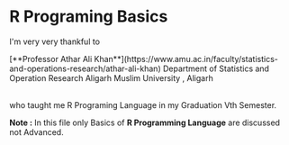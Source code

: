 # R Programing Basics
I'm very very thankful to 

</h3 align="center">[**Professor Athar Ali Khan**](https://www.amu.ac.in/faculty/statistics-and-operations-research/athar-ali-khan)</h3>

</h4 align="center">Department of Statistics and Operation Research</h4> 

</h4 align="center">Aligarh Muslim University , Aligarh</h4>

<br> who taught me R Programing Language in my Graduation Vth Semester.

**Note :** In this file only Basics of **R Programming Language** are discussed not Advanced.
